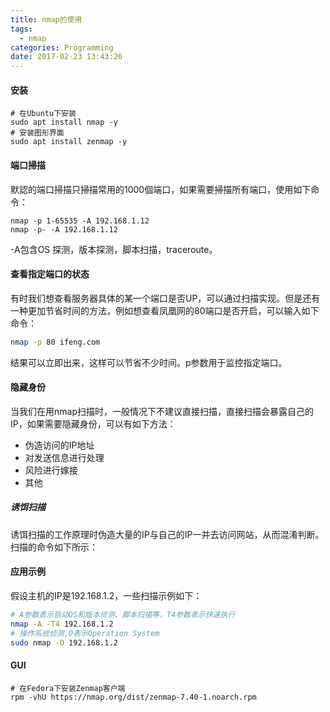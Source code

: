 ```yaml
---
title: nmap的使用
tags:
  - nmap
categories: Programming
date: 2017-02-23 13:43:26
---
```


#### 安装

```shell
# 在Ubuntu下安装
sudo apt install nmap -y
# 安装图形界面
sudo apt install zenmap -y
```

#### 端口掃描

默認的端口掃描只掃描常用的1000個端口，如果需要掃描所有端口，使用如下命令：

```shell
nmap -p 1-65535 -A 192.168.1.12
nmap -p- -A 192.168.1.12
```

-A包含OS 探测，版本探测，脚本扫描，traceroute。

#### 查看指定端口的状态

有时我们想查看服务器具体的某一个端口是否UP，可以通过扫描实现。但是还有一种更加节省时间的方法，例如想查看凤凰网的80端口是否开启，可以输入如下命令：

<!-- more -->

```Bash
nmap -p 80 ifeng.com
```

结果可以立即出来，这样可以节省不少时间。p参数用于监控指定端口。

#### 隐藏身份

当我们在用nmap扫描时，一般情况下不建议直接扫描，直接扫描会暴露自己的IP，如果需要隐藏身份，可以有如下方法：

* 伪造访问的IP地址
* 对发送信息进行处理
* 风险进行嫁接
* 其他

##### 诱饵扫描

诱饵扫描的工作原理时伪造大量的IP与自己的IP一并去访问网站，从而混淆判断。扫描的命令如下所示：

#### 应用示例

假设主机的IP是192.168.1.2，一些扫描示例如下：

```Bash
# A参数表示启动OS和版本侦测、脚本扫描等，T4参数表示快速执行
nmap -A -T4 192.168.1.2
# 操作系统侦测,O表示Operation System
sudo nmap -O 192.168.1.2
```
#### GUI

```shell
# 在Fedora下安装Zenmap客户端
rpm -vhU https://nmap.org/dist/zenmap-7.40-1.noarch.rpm
```